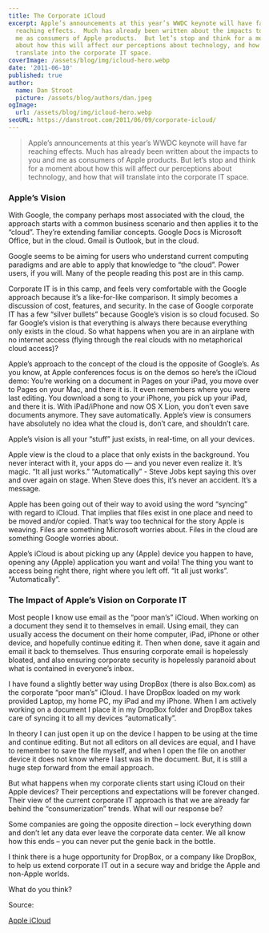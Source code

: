 ```yaml
---
title: The Corporate iCloud
excerpt: Apple’s announcements at this year’s WWDC keynote will have far
  reaching effects.  Much has already been written about the impacts to you and
  me as consumers of Apple products.  But let’s stop and think for a moment
  about how this will affect our perceptions about technology, and how that will
  translate into the corporate IT space.
coverImage: /assets/blog/img/icloud-hero.webp
date: '2011-06-10'
published: true
author:
  name: Dan Stroot
  picture: /assets/blog/authors/dan.jpeg
ogImage:
  url: /assets/blog/img/icloud-hero.webp
seoURL: https://danstroot.com/2011/06/09/corporate-icloud/
---
```


> Apple’s announcements at this year’s WWDC keynote will have far reaching effects. Much has already been written about the impacts to you and me as consumers of Apple products. But let’s stop and think for a moment about how this will affect our perceptions about technology, and how that will translate into the corporate IT space.

### Apple’s Vision

With Google, the company perhaps most associated with the cloud, the approach starts with a common business scenario and then applies it to the “cloud”. They’re extending familiar concepts. Google Docs is Microsoft Office, but in the cloud. Gmail is Outlook, but in the cloud.

Google seems to be aiming for users who understand current computing paradigms and are able to apply that knowledge to “the cloud”. Power users, if you will. Many of the people reading this post are in this camp.

Corporate IT is in this camp, and feels very comfortable with the Google approach because it’s a like-for-like comparison. It simply becomes a discussion of cost, features, and security. In the case of Google corporate IT has a few “silver bullets” because Google’s vision is so cloud focused. So far Google’s vision is that everything is always there because everything only exists in the cloud. So what happens when you are in an airplane with no internet access (flying through the real clouds with no metaphorical cloud access)?

Apple’s approach to the concept of the cloud is the opposite of Google’s. As you know, at Apple conferences focus is on the demos so here’s the iCloud demo: You’re working on a document in Pages on your iPad, you move over to Pages on your Mac, and there it is. It even remembers where you were last editing. You download a song to your iPhone, you pick up your iPad, and there it is. With iPad/iPhone and now OS X Lion, you don’t even save documents anymore. They save automatically. Apple’s view is consumers have absolutely no idea what the cloud is, don’t care, and shouldn’t care.

Apple’s vision is all your “stuff” just exists, in real-time, on all your devices.

Apple view is the cloud to a place that only exists in the background. You never interact with it, your apps do — and you never even realize it. It’s magic. “It all just works.” “Automatically” - Steve Jobs kept saying this over and over again on stage. When Steve does this, it’s never an accident. It’s a message.

Apple has been going out of their way to avoid using the word “syncing” with regard to iCloud. That implies that files exist in one place and need to be moved and/or copied. That’s way too technical for the story Apple is weaving. Files are something Microsoft worries about. Files in the cloud are something Google worries about.

Apple’s iCloud is about picking up any (Apple) device you happen to have, opening any (Apple) application you want and voila! The thing you want to access being right there, right where you left off. “It all just works”. “Automatically”.

### The Impact of Apple’s Vision on Corporate IT

Most people I know use email as the “poor man’s” iCloud. When working on a document they send it to themselves in email. Using email, they can usually access the document on their home computer, iPad, iPhone or other device, and hopefully continue editing it. Then when done, save it again and email it back to themselves. Thus ensuring corporate email is hopelessly bloated, and also ensuring corporate security is hopelessly paranoid about what is contained in everyone’s inbox.

I have found a slightly better way using DropBox (there is also Box.com) as the corporate “poor man’s” iCloud. I have DropBox loaded on my work provided Laptop, my home PC, my iPad and my iPhone. When I am actively working on a document I place it in my DropBox folder and DropBox takes care of syncing it to all my devices “automatically”.

In theory I can just open it up on the device I happen to be using at the time and continue editing. But not all editors on all devices are equal, and I have to remember to save the file myself, and when I open the file on another device it does not know where I last was in the document. But, it is still a huge step forward from the email approach.

But what happens when my corporate clients start using iCloud on their Apple devices? Their perceptions and expectations will be forever changed. Their view of the current corporate IT approach is that we are already far behind the “consumerization” trends. What will our response be?

Some companies are going the opposite direction – lock everything down and don’t let any data ever leave the corporate data center. We all know how this ends – you can never put the genie back in the bottle.

I think there is a huge opportunity for DropBox, or a company like DropBox, to help us extend corporate IT out in a secure way and bridge the Apple and non-Apple worlds.

What do you think?

Source:

[Apple iCloud](http://techcrunch.com/2011/06/08/apple-icloud-google-cloud/)
